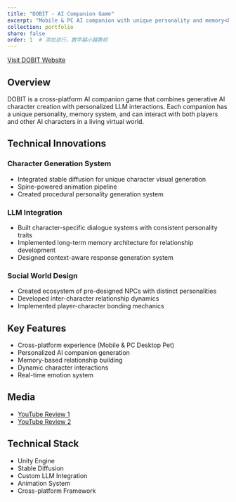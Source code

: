 ```yaml
---
title: "DOBIT - AI Companion Game"
excerpt: "Mobile & PC AI companion with unique personality and memory<br/><img src='/images/dobit-banner.png'>"
collection: portfolio
share: false
order: 1  # 添加这行，数字越小越靠前
---
```



[Visit DOBIT Website](https://www.dobit.link/)

## Overview
DOBIT is a cross-platform AI companion game that combines generative AI character creation with personalized LLM interactions. Each companion has a unique personality, memory system, and can interact with both players and other AI characters in a living virtual world.

## Technical Innovations

### Character Generation System
- Integrated stable diffusion for unique character visual generation
- Spine-powered animation pipeline
- Created procedural personality generation system

### LLM Integration
- Built character-specific dialogue systems with consistent personality traits
- Implemented long-term memory architecture for relationship development
- Designed context-aware response generation system

### Social World Design
- Created ecosystem of pre-designed NPCs with distinct personalities
- Developed inter-character relationship dynamics
- Implemented player-character bonding mechanics

## Key Features
- Cross-platform experience (Mobile & PC Desktop Pet)
- Personalized AI companion generation
- Memory-based relationship building
- Dynamic character interactions
- Real-time emotion system

## Media 
- [YouTube Review 1](https://www.youtube.com/watch?v=8hRC9d4-f5c)
- [YouTube Review 2](https://www.youtube.com/watch?v=LvezYDDMTI4)

## Technical Stack
- Unity Engine
- Stable Diffusion
- Custom LLM Integration
- Animation System
- Cross-platform Framework